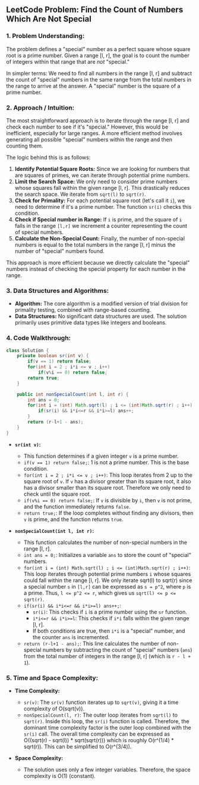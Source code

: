 ## LeetCode Problem: Find the Count of Numbers Which Are Not Special

### 1. Problem Understanding:

The problem defines a "special" number as a perfect square whose square root is a prime number. Given a range [l, r], the goal is to count the number of integers within that range that are *not* "special."

In simpler terms: We need to find all numbers in the range [l, r] and subtract the count of "special" numbers in the same range from the total numbers in the range to arrive at the answer. A "special" number is the square of a prime number.

### 2. Approach / Intuition:

The most straightforward approach is to iterate through the range [l, r] and check each number to see if it's "special."  However, this would be inefficient, especially for large ranges. A more efficient method involves generating all possible "special" numbers within the range and then counting them.

The logic behind this is as follows:

1.  **Identify Potential Square Roots:**  Since we are looking for numbers that are squares of primes, we can iterate through potential prime numbers.
2.  **Limit the Search Space:** We only need to consider prime numbers whose squares fall within the given range [l, r].  This drastically reduces the search space.  We iterate from `sqrt(l)` to `sqrt(r)`.
3.  **Check for Primality:** For each potential square root (let's call it `i`), we need to determine if it's a prime number. The function `sr(i)` checks this condition.
4.  **Check if Special number in Range:** If `i` is prime, and the square of `i` falls in the range `[l,r]` we increment a counter representing the count of special numbers.
5.  **Calculate the Non-Special Count:**  Finally, the number of non-special numbers is equal to the total numbers in the range [l, r] minus the number of "special" numbers found.

This approach is more efficient because we directly calculate the "special" numbers instead of checking the special property for each number in the range.

### 3. Data Structures and Algorithms:

*   **Algorithm:** The core algorithm is a modified version of trial division for primality testing, combined with range-based counting.
*   **Data Structures:** No significant data structures are used.  The solution primarily uses primitive data types like integers and booleans.

### 4. Code Walkthrough:

```java
class Solution {
    private boolean sr(int v) {
        if(v == 1) return false;
        for(int i = 2 ; i*i <= v ; i++) 
            if(v%i == 0) return false;
        return true;
    }

    public int nonSpecialCount(int l, int r) {
        int ans = 0;
        for(int i = (int) Math.sqrt(l) ; i <= (int)Math.sqrt(r) ; i++) {
            if(sr(i) && i*i<=r && i*i>=l) ans++;
        }
        return (r-l+1 - ans);
    }
}
```

*   **`sr(int v)`:**
    *   This function determines if a given integer `v` is a prime number.
    *   `if(v == 1) return false;`: 1 is not a prime number. This is the base condition.
    *   `for(int i = 2 ; i*i <= v ; i++)`: This loop iterates from 2 up to the square root of `v`. If `v` has a divisor greater than its square root, it also has a divisor smaller than its square root. Therefore we only need to check until the square root.
    *   `if(v%i == 0) return false;`: If `v` is divisible by `i`, then `v` is not prime, and the function immediately returns `false`.
    *   `return true;`: If the loop completes without finding any divisors, then `v` is prime, and the function returns `true`.

*   **`nonSpecialCount(int l, int r)`:**
    *   This function calculates the number of non-special numbers in the range [l, r].
    *   `int ans = 0;`: Initializes a variable `ans` to store the count of "special" numbers.
    *   `for(int i = (int) Math.sqrt(l) ; i <= (int)Math.sqrt(r) ; i++)`: This loop iterates through potential prime numbers `i` whose squares could fall within the range [l, r]. We only iterate sqrt(l) to sqrt(r) since a special number `s` in `[l,r]` can be expressed as `s = p^2`, where `p` is a prime.  Thus, `l <= p^2 <= r`, which gives us `sqrt(l) <= p <= sqrt(r)`.
    *   `if(sr(i) && i*i<=r && i*i>=l) ans++;`:
        *   `sr(i)`: This checks if `i` is a prime number using the `sr` function.
        *   `i*i<=r && i*i>=l`: This checks if `i*i` falls within the given range [l, r].
        *   If both conditions are true, then `i*i` is a "special" number, and the counter `ans` is incremented.
    *   `return (r-l+1 - ans);`: This line calculates the number of non-special numbers by subtracting the count of "special" numbers (`ans`) from the total number of integers in the range [l, r] (which is `r - l + 1`).

### 5. Time and Space Complexity:

*   **Time Complexity:**

    *   `sr(v)`:  The `sr(v)` function iterates up to `sqrt(v)`, giving it a time complexity of O(sqrt(v)).
    *   `nonSpecialCount(l, r)`: The outer loop iterates from `sqrt(l)` to `sqrt(r)`.  Inside this loop, the `sr(i)` function is called. Therefore, the dominant time complexity factor is the outer loop combined with the `sr(i)` call. The overall time complexity can be expressed as O((sqrt(r) - sqrt(l)) * sqrt(sqrt(r))) which is roughly O(r^(1/4) * sqrt(r)). This can be simplified to O(r^(3/4)).

*   **Space Complexity:**

    *   The solution uses only a few integer variables. Therefore, the space complexity is O(1) (constant).

